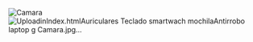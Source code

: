 ![Camara](https://github.com/user-attachments/assets/e0c36d1c-1bb8-49b1-b3af-d3bdcc720f2a)![Uploadin[Index.html](https://github.com/user-attachments/files/21980995/Index.html)![Auriculares](https://github.com/user-attachments/assets/7e27d4da-b91f-49c4-a263-634806f64e79)
![Teclado](https://github.com/user-attachments/assets/e50807ab-8f7d-48d0-aa12-56886b3894fe)
![smartwach](https://github.com/user-attachments/assets/641a33a1-964c-4932-af7e-9929cc94c21f)
![mochilaAntirrobo](https://github.com/user-attachments/assets/b8421cee-8206-4c6d-8837-81fb6ffc567c)
![laptop](https://github.com/user-attachments/assets/b0119c90-e72a-4e76-b049-b8a4b1ccf6ae)
g Camara.jpg…]()
